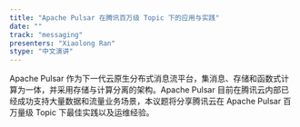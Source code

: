 ```yaml
---
title: "Apache Pulsar 在腾讯百万级 Topic 下的应用与实践"
date: "" 
track: "messaging"
presenters: "Xiaolong Ran"
stype: "中文演讲"
---
```

Apache Pulsar 作为下一代云原生分布式消息流平台，集消息、存储和函数式计算为一体，并采用存储与计算分离的架构。Apache Pulsar 目前在腾讯云内部已经成功支持大量数据和流量业务场景，本议题将分享腾讯云在 Apache Pulsar 百万量级 Topic 下最佳实践以及运维经验。